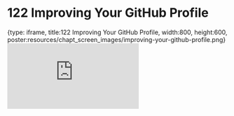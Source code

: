# 122 Improving Your GitHub Profile
 
{type: iframe, title:122 Improving Your GitHub Profile, width:800, height:600, poster:resources/chapt_screen_images/improving-your-github-profile.png}
![](https://datatrail-jhu.github.io/DataTrail_ReOrg/no_toc/improving-your-github-profile.html)
 

 
